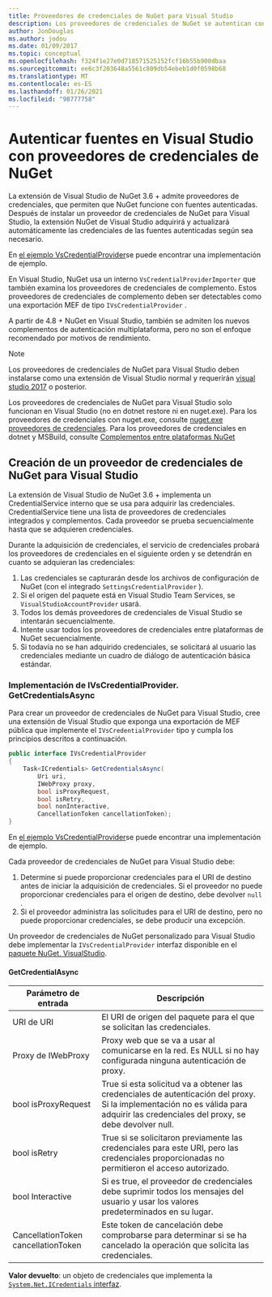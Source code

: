 ```yaml
---
title: Proveedores de credenciales de NuGet para Visual Studio
description: Los proveedores de credenciales de NuGet se autentican con las fuentes implementando la interfaz IVsCredentialProvider en una extensión de Visual Studio.
author: JonDouglas
ms.author: jodou
ms.date: 01/09/2017
ms.topic: conceptual
ms.openlocfilehash: f324f1e27e0d718571525152fcf16b55b900dbaa
ms.sourcegitcommit: ee6c3f203648a5561c809db54ebeb1d0f0598b68
ms.translationtype: MT
ms.contentlocale: es-ES
ms.lasthandoff: 01/26/2021
ms.locfileid: "98777758"
---
```

# <a name="authenticating-feeds-in-visual-studio-with-nuget-credential-providers"></a>Autenticar fuentes en Visual Studio con proveedores de credenciales de NuGet

La extensión de Visual Studio de NuGet 3.6 + admite proveedores de credenciales, que permiten que NuGet funcione con fuentes autenticadas.
Después de instalar un proveedor de credenciales de NuGet para Visual Studio, la extensión NuGet de Visual Studio adquirirá y actualizará automáticamente las credenciales de las fuentes autenticadas según sea necesario.

En [el ejemplo VsCredentialProvider](https://github.com/NuGet/Samples/tree/master/VsCredentialProvider)se puede encontrar una implementación de ejemplo.

En Visual Studio, NuGet usa un interno `VsCredentialProviderImporter` que también examina los proveedores de credenciales de complemento. Estos proveedores de credenciales de complemento deben ser detectables como una exportación MEF de tipo `IVsCredentialProvider` .

A partir de 4.8 + NuGet en Visual Studio, también se admiten los nuevos complementos de autenticación multiplataforma, pero no son el enfoque recomendado por motivos de rendimiento.

> [!Note]
> Los proveedores de credenciales de NuGet para Visual Studio deben instalarse como una extensión de Visual Studio normal y requerirán [visual studio 2017](https://aka.ms/vs/15/release/vs_enterprise.exe) o posterior.
>
> Los proveedores de credenciales de NuGet para Visual Studio solo funcionan en Visual Studio (no en dotnet restore ni en nuget.exe). Para los proveedores de credenciales con nuget.exe, consulte [nuget.exe proveedores de credenciales](nuget-exe-Credential-providers.md).
> Para los proveedores de credenciales en dotnet y MSBuild, consulte [Complementos entre plataformas NuGet](nuget-cross-platform-authentication-plugin.md)

## <a name="creating-a-nuget-credential-provider-for-visual-studio"></a>Creación de un proveedor de credenciales de NuGet para Visual Studio

La extensión de Visual Studio de NuGet 3.6 + implementa un CredentialService interno que se usa para adquirir las credenciales. CredentialService tiene una lista de proveedores de credenciales integrados y complementos. Cada proveedor se prueba secuencialmente hasta que se adquieren credenciales.

Durante la adquisición de credenciales, el servicio de credenciales probará los proveedores de credenciales en el siguiente orden y se detendrán en cuanto se adquieran las credenciales:

1. Las credenciales se capturarán desde los archivos de configuración de NuGet (con el integrado `SettingsCredentialProvider` ).
1. Si el origen del paquete está en Visual Studio Team Services, se `VisualStudioAccountProvider` usará.
1. Todos los demás proveedores de credenciales de Visual Studio se intentarán secuencialmente.
1. Intente usar todos los proveedores de credenciales entre plataformas de NuGet secuencialmente.
1. Si todavía no se han adquirido credenciales, se solicitará al usuario las credenciales mediante un cuadro de diálogo de autenticación básica estándar.

### <a name="implementing-ivscredentialprovidergetcredentialsasync"></a>Implementación de IVsCredentialProvider. GetCredentialsAsync

Para crear un proveedor de credenciales de NuGet para Visual Studio, cree una extensión de Visual Studio que exponga una exportación de MEF pública que implemente el `IVsCredentialProvider` tipo y cumpla los principios descritos a continuación.

```cs
public interface IVsCredentialProvider
{
    Task<ICredentials> GetCredentialsAsync(
        Uri uri,
        IWebProxy proxy,
        bool isProxyRequest,
        bool isRetry,
        bool nonInteractive,
        CancellationToken cancellationToken);
}
```

En [el ejemplo VsCredentialProvider](https://github.com/NuGet/Samples/tree/master/VsCredentialProvider)se puede encontrar una implementación de ejemplo.

Cada proveedor de credenciales de NuGet para Visual Studio debe:

1. Determine si puede proporcionar credenciales para el URI de destino antes de iniciar la adquisición de credenciales. Si el proveedor no puede proporcionar credenciales para el origen de destino, debe devolver `null` .
1. Si el proveedor administra las solicitudes para el URI de destino, pero no puede proporcionar credenciales, se debe producir una excepción.

Un proveedor de credenciales de NuGet personalizado para Visual Studio debe implementar la `IVsCredentialProvider` interfaz disponible en el [paquete NuGet. VisualStudio](https://www.nuget.org/packages/NuGet.VisualStudio/).

#### <a name="getcredentialasync"></a>GetCredentialAsync

| Parámetro de entrada |Descripción|
| ----------------|-----------|
| URI de URI | El URI de origen del paquete para el que se solicitan las credenciales.|
| Proxy de IWebProxy | Proxy web que se va a usar al comunicarse en la red. Es NULL si no hay configurada ninguna autenticación de proxy. |
| bool isProxyRequest | True si esta solicitud va a obtener las credenciales de autenticación del proxy. Si la implementación no es válida para adquirir las credenciales del proxy, se debe devolver null. |
| bool isRetry | True si se solicitaron previamente las credenciales para este URI, pero las credenciales proporcionadas no permitieron el acceso autorizado. |
| bool Interactive | Si es true, el proveedor de credenciales debe suprimir todos los mensajes del usuario y usar los valores predeterminados en su lugar. |
| CancellationToken cancellationToken | Este token de cancelación debe comprobarse para determinar si se ha cancelado la operación que solicita las credenciales. |

**Valor devuelto**: un objeto de credenciales que implementa la [ `System.Net.ICredentials` interfaz](/dotnet/api/system.net.icredentials?view=netstandard-2.0).
